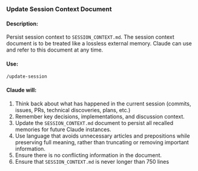 ### Update Session Context Document

#### Description:
Persist session context to `SESSION_CONTEXT.md`. The session context document is to be treated like a lossless external memory. Claude can use and refer to this document at any time.

#### Use:
`/update-session`

#### Claude will:
1. Think back about what has happened in the current session (commits, issues, PRs, technical discoveries, plans, etc.)
2. Remember key decisions, implementations, and discussion context.
3. Update the `SESSION_CONTEXT.md` document to persist all recalled memories for future Claude instances.
4. Use language that avoids unnecessary articles and prepositions while preserving full meaning, rather than truncating or removing important information.
5. Ensure there is no conflicting information in the document.
6. Ensure that `SESSION_CONTEXT.md` is never longer than 750 lines
